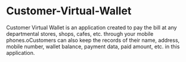 # Customer-Virtual-Wallet
Customer Virtual Wallet is an application created to pay the bill at any departmental stores, shops, cafes, etc. through your mobile phones.oCustomers can also keep the records of their name, address, mobile number, wallet balance, payment data, paid amount, etc. in this application.
